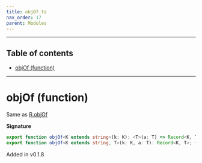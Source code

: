 ```yaml
---
title: objOf.ts
nav_order: 17
parent: Modules
---
```


---

<h2 class="text-delta">Table of contents</h2>

- [objOf (function)](#objof-function)

---

# objOf (function)

Same as [R.objOf](https://ramdajs.com/docs/#objOf)

**Signature**

```ts
export function objOf<K extends string>(k: K): <T>(a: T) => Record<K, T>;
export function objOf<K extends string, T>(k: K, a: T): Record<K, T>; { ... }
```

Added in v0.1.8
